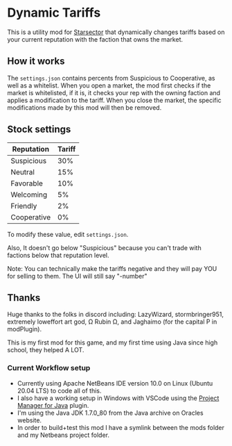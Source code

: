 # Dynamic Tariffs
This is a utility mod for [Starsector](https://fractalsoftworks.com/) that dynamically changes tariffs based on your current reputation with the faction that owns the market.

## How it works
The `settings.json` contains percents from Suspicious to Cooperative, as well as a whitelist.
When you open a market, the mod first checks if the market is whitelisted, if it is, it checks your rep with the owning faction and applies a modification to the tariff.
When you close the market, the specific modifications made by this mod will then be removed.

## Stock settings
Reputation | Tariff
---------|----------
Suspicious | 30%
Neutral | 15%
Favorable | 10%
Welcoming | 5%
Friendly | 2%
Cooperative | 0%

To modify these value, edit `settings.json`.

Also, It doesn't go below "Suspicious" because you can't trade with factions below that reputation level.

Note: You can technically make the tariffs negative and they will pay YOU for selling to them. The UI will still say "-number"

## Thanks
Huge thanks to the folks in discord including: LazyWizard, stormbringer951, extremely loweffort art god, Ω Rubin Ω, and Jaghaimo (for the capital P in modPlugin).

This is my first mod for this game, and my first time using Java since high school, they helped A LOT.

### Current Workflow setup
* Currently using Apache NetBeans IDE version 10.0 on Linux (Ubuntu 20.04 LTS) to code all of this.
* I also have a working setup in Windows with VSCode using the [Project Manager for Java](https://marketplace.visualstudio.com/items?itemName=vscjava.vscode-java-dependency&ssr=false#overview) plugin.
* I'm using the Java JDK 1.7.0_80 from the Java archive on Oracles website.
* In order to build+test this mod I have a symlink between the mods folder and my Netbeans project folder.
